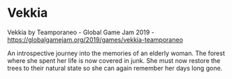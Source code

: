 # Vekkia
Vekkia by Teamporaneo - Global Game Jam 2019 - https://globalgamejam.org/2019/games/vekkia-teamporaneo

An introspective journey into the memories of an elderly woman. The forest where she spent her life is now covered in junk. She must now restore the trees to their natural state so she can again remember her days long gone.
